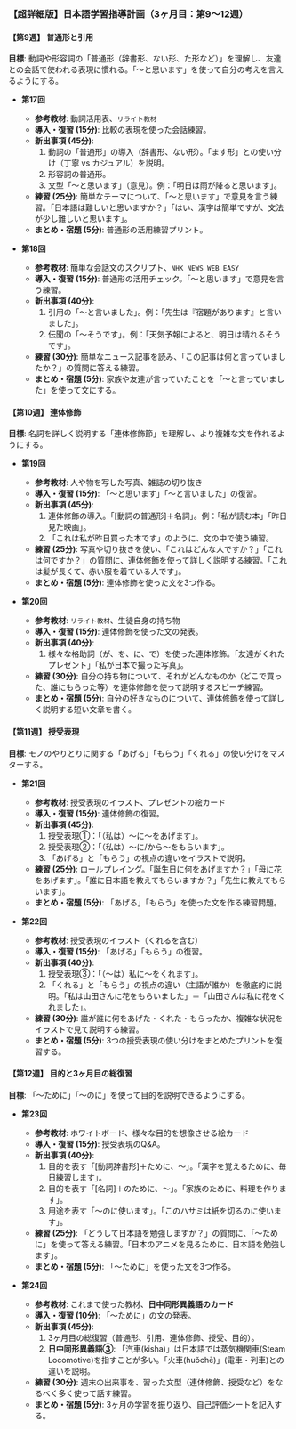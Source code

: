 ### **【超詳細版】日本語学習指導計画（3ヶ月目：第9〜12週）**

#### **【第9週】 普通形と引用**
**目標**: 動詞や形容詞の「普通形（辞書形、ない形、た形など）」を理解し、友達との会話で使われる表現に慣れる。「〜と思います」を使って自分の考えを言えるようにする。

*   **第17回**
    *   **参考教材**: 動詞活用表、`リライト教材`
    *   **導入・復習 (15分)**: 比較の表現を使った会話練習。
    *   **新出事項 (45分)**:
        1.  動詞の「普通形」の導入（辞書形、ない形）。「ます形」との使い分け（丁寧 vs カジュアル）を説明。
        2.  形容詞の普通形。
        3.  文型「〜と思います」（意見）。例：「明日は雨が降ると思います」。
    *   **練習 (25分)**: 簡単なテーマについて、「〜と思います」で意見を言う練習。「日本語は難しいと思いますか？」「はい、漢字は簡単ですが、文法が少し難しいと思います」。
    *   **まとめ・宿題 (5分)**: 普通形の活用練習プリント。

*   **第18回**
    *   **参考教材**: 簡単な会話文のスクリプト、`NHK NEWS WEB EASY`
    *   **導入・復習 (15分)**: 普通形の活用チェック。「〜と思います」で意見を言う練習。
    *   **新出事項 (40分)**:
        1.  引用の「〜と言いました」。例：「先生は『宿題があります』と言いました」。
        2.  伝聞の「〜そうです」。例：「天気予報によると、明日は晴れるそうです」。
    *   **練習 (30分)**: 簡単なニュース記事を読み、「この記事は何と言っていましたか？」の質問に答える練習。
    *   **まとめ・宿題 (5分)**: 家族や友達が言っていたことを「〜と言っていました」を使って文にする。

#### **【第10週】 連体修飾**
**目標**: 名詞を詳しく説明する「連体修飾節」を理解し、より複雑な文を作れるようにする。

*   **第19回**
    *   **参考教材**: 人や物を写した写真、雑誌の切り抜き
    *   **導入・復習 (15分)**: 「〜と思います」「〜と言いました」の復習。
    *   **新出事項 (45分)**:
        1.  連体修飾の導入。「[動詞の普通形]＋名詞」。例：「私が読む本」「昨日見た映画」。
        2.  「これは私が昨日買った本です」のように、文の中で使う練習。
    *   **練習 (25分)**: 写真や切り抜きを使い、「これはどんな人ですか？」「これは何ですか？」の質問に、連体修飾を使って詳しく説明する練習。「これは髪が長くて、赤い服を着ている人です」。
    *   **まとめ・宿題 (5分)**: 連体修飾を使った文を3つ作る。

*   **第20回**
    *   **参考教材**: `リライト教材`、生徒自身の持ち物
    *   **導入・復習 (15分)**: 連体修飾を使った文の発表。
    *   **新出事項 (40分)**:
        1.  様々な格助詞（が、を、に、で）を使った連体修飾。「友達がくれたプレゼント」「私が日本で撮った写真」。
    *   **練習 (30分)**: 自分の持ち物について、それがどんなものか（どこで買った、誰にもらった等）を連体修飾を使って説明するスピーチ練習。
    *   **まとめ・宿題 (5分)**: 自分の好きなものについて、連体修飾を使って詳しく説明する短い文章を書く。

#### **【第11週】 授受表現**
**目標**: モノのやりとりに関する「あげる」「もらう」「くれる」の使い分けをマスターする。

*   **第21回**
    *   **参考教材**: 授受表現のイラスト、プレゼントの絵カード
    *   **導入・復習 (15分)**: 連体修飾の復習。
    *   **新出事項 (45分)**:
        1.  授受表現①：「（私は）〜に〜をあげます」。
        2.  授受表現②：「（私は）〜に/から〜をもらいます」。
        3.  「あげる」と「もらう」の視点の違いをイラストで説明。
    *   **練習 (25分)**: ロールプレイング。「誕生日に何をあげますか？」「母に花をあげます」。「誰に日本語を教えてもらいますか？」「先生に教えてもらいます」。
    *   **まとめ・宿題 (5分)**: 「あげる」「もらう」を使った文を作る練習問題。

*   **第22回**
    *   **参考教材**: 授受表現のイラスト（くれるを含む）
    *   **導入・復習 (15分)**: 「あげる」「もらう」の復習。
    *   **新出事項 (40分)**:
        1.  授受表現③：「（〜は）私に〜をくれます」。
        2.  「くれる」と「もらう」の視点の違い（主語が誰か）を徹底的に説明。「私は山田さんに花をもらいました」＝「山田さんは私に花をくれました」。
    *   **練習 (30分)**: 誰が誰に何をあげた・くれた・もらったか、複雑な状況をイラストで見て説明する練習。
    *   **まとめ・宿題 (5分)**: 3つの授受表現の使い分けをまとめたプリントを復習する。

#### **【第12週】 目的と3ヶ月目の総復習**
**目標**: 「〜ために」「〜のに」を使って目的を説明できるようにする。

*   **第23回**
    *   **参考教材**: ホワイトボード、様々な目的を想像させる絵カード
    *   **導入・復習 (15分)**: 授受表現のQ&A。
    *   **新出事項 (40分)**:
        1.  目的を表す「[動詞辞書形]＋ために、〜」。「漢字を覚えるために、毎日練習します」。
        2.  目的を表す「[名詞]＋のために、〜」。「家族のために、料理を作ります」。
        3.  用途を表す「〜のに使います」。「このハサミは紙を切るのに使います」。
    *   **練習 (25分)**: 「どうして日本語を勉強しますか？」の質問に、「〜ために」を使って答える練習。「日本のアニメを見るために、日本語を勉強します」。
    *   **まとめ・宿題 (5分)**: 「〜ために」を使った文を3つ作る。

*   **第24回**
    *   **参考教材**: これまで使った教材、**日中同形異義語のカード**
    *   **導入・復習 (10分)**: 「〜ために」の文の発表。
    *   **新出事項 (45分)**:
        1.  3ヶ月目の総復習（普通形、引用、連体修飾、授受、目的）。
        2.  **日中同形異義語③**: 「汽車(kisha)」は日本語では蒸気機関車(Steam Locomotive)を指すことが多い。「火車(huǒchē)」(電車・列車)との違いを説明。
    *   **練習 (30分)**: 週末の出来事を、習った文型（連体修飾、授受など）をなるべく多く使って話す練習。
    *   **まとめ・宿題 (5分)**: 3ヶ月の学習を振り返り、自己評価シートを記入する。